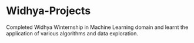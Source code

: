 # Widhya-Projects
Completed Widhya Winternship in Machine Learning domain and learnt the application of various algorithms and data exploration.

